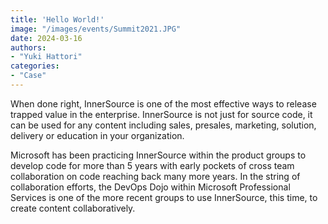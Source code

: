 ```yaml
---
title: 'Hello World!'
image: "/images/events/Summit2021.JPG"
date: 2024-03-16
authors: 
- "Yuki Hattori"
categories:
- "Case"
---
```



When done right, InnerSource is one of the most effective ways to release trapped value in the enterprise. InnerSource is not just for source code, it can be used for any content including sales, presales, marketing, solution, delivery or education in your organization.

Microsoft has been practicing InnerSource within the product groups to develop code for more than 5 years with early pockets of cross team collaboration on code reaching back many more years. In the string of collaboration efforts, the DevOps Dojo within Microsoft Professional Services is one of the more recent groups to use InnerSource, this time, to create content collaboratively.
